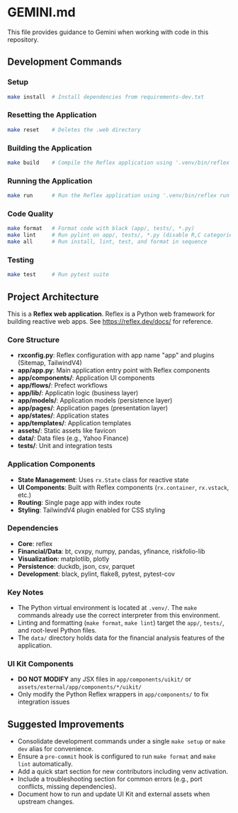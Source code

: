 # GEMINI.md

This file provides guidance to Gemini when working with code in this repository.

## Development Commands

### Setup
```bash
make install  # Install dependencies from requirements-dev.txt
```

### Resetting the Application
```bash
make reset    # Deletes the .web directory
```

### Building the Application
```bash
make build    # Compile the Reflex application using '.venv/bin/reflex compile'
```

### Running the Application
```bash
make run      # Run the Reflex application using '.venv/bin/reflex run'
```

### Code Quality
```bash
make format   # Format code with black (app/, tests/, *.py)
make lint     # Run pylint on app/, tests/, *.py (disable R,C categories)
make all      # Run install, lint, test, and format in sequence
```

### Testing
```bash
make test     # Run pytest suite
```

## Project Architecture

This is a **Reflex web application**. Reflex is a Python web framework for building reactive web apps.
See https://reflex.dev/docs/ for reference.

### Core Structure
- **rxconfig.py**: Reflex configuration with app name "app" and plugins (Sitemap, TailwindV4)
- **app/app.py**: Main application entry point with Reflex components
- **app/components/**: Application UI components
- **app/flows/**: Prefect workflows
- **app/lib/**: Applicatin logic (business layer)
- **app/models/**: Application models (persistence layer)
- **app/pages/**: Application pages (presentation layer)
- **app/states/**: Application states
- **app/templates/**: Application templates
- **assets/**: Static assets like favicon
- **data/**: Data files (e.g., Yahoo Finance)
- **tests/**: Unit and integration tests

### Application Components
- **State Management**: Uses `rx.State` class for reactive state
- **UI Components**: Built with Reflex components (`rx.container`, `rx.vstack`, etc.)
- **Routing**: Single page app with index route
- **Styling**: TailwindV4 plugin enabled for CSS styling

### Dependencies
- **Core**: reflex
- **Financial/Data**: bt, cvxpy, numpy, pandas, yfinance, riskfolio-lib
- **Visualization**: matplotlib, plotly
- **Persistence**: duckdb, json, csv, parquet
- **Development**: black, pylint, flake8, pytest, pytest-cov

### Key Notes
- The Python virtual environment is located at `.venv/`. The `make` commands already use the correct interpreter from this environment.
- Linting and formatting (`make format`, `make lint`) target the `app/`, `tests/`, and root-level Python files.
- The `data/` directory holds data for the financial analysis features of the application.

### UI Kit Components
- **DO NOT MODIFY** any JSX files in `app/components/uikit/` or `assets/external/app/components/*/uikit/`
- Only modify the Python Reflex wrappers in `app/components/` to fix integration issues

## Suggested Improvements
- Consolidate development commands under a single `make setup` or `make dev` alias for convenience.
- Ensure a `pre-commit` hook is configured to run `make format` and `make lint` automatically.
- Add a quick start section for new contributors including venv activation.
- Include a troubleshooting section for common errors (e.g., port conflicts, missing dependencies).
- Document how to run and update UI Kit and external assets when upstream changes.
